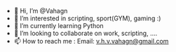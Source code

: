 - 👋 Hi, I’m @Vahagn
- 👀 I’m interested in scripting, sport(GYM), gaming :)
- 🌱 I’m currently learning Python
- 💞️ I’m looking to collaborate on work, scripting, ....
- 📫 How to reach me : Email: v.h.v.vahagn@gmail.com

<!---
Vahagn9/Vahagn9 is a ✨ special ✨ repository because its `README.md` (this file) appears on your GitHub profile.
You can click the Preview link to take a look at your changes.
--->
